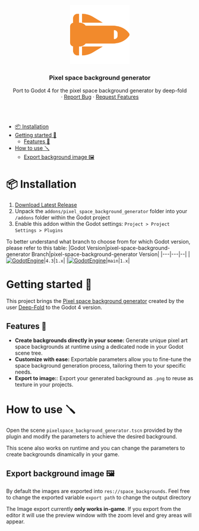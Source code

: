 <div align="center">
	<img src="icon.svg" alt="Logo" width="160" height="160">

<h3 align="center">Pixel space background generator</h3>

  <p align="center">
   Port to Godot 4 for the pixel space background generator by deep-fold
	<br />
	·
	<a href="https://github.com/ninetailsrabbit/pixel-space-background-generator/issues/new?assignees=ninetailsrabbit&labels=%F0%9F%90%9B+bug&projects=&template=bug_report.md&title=">Report Bug</a>
	·
	<a href="https://github.com/ninetailsrabbit/pixel-space-background-generator/issues/new?assignees=ninetailsrabbit&labels=%E2%AD%90+feature&projects=&template=feature_request.md&title=">Request Features</a>
  </p>
</div>

<br>
<br>

- [📦 Installation](#-installation)
- [Getting started 🚀](#getting-started-)
  - [Features 👾](#features-)
- [How to use 🪛](#how-to-use-)
  - [Export background image 🖼️](#export-background-image-️)

# 📦 Installation

1. [Download Latest Release](https://github.com/ninetailsrabbit/pixel-space-background-generator/releases/latest)
2. Unpack the `addons/pixel_space_background_generator` folder into your `/addons` folder within the Godot project
3. Enable this addon within the Godot settings: `Project > Project Settings > Plugins`

To better understand what branch to choose from for which Godot version, please refer to this table:
|Godot Version|pixel-space-background-generator Branch|pixel-space-background-generator Version|
|---|---|--|
|[![GodotEngine](https://img.shields.io/badge/Godot_4.3.x_stable-blue?logo=godotengine&logoColor=white)](https://godotengine.org/)|`4.3`|`1.x`|
|[![GodotEngine](https://img.shields.io/badge/Godot_4.4.x_stable-blue?logo=godotengine&logoColor=white)](https://godotengine.org/)|`main`|`1.x`|

# Getting started 🚀

This project brings the [Pixel space background generator](https://deep-fold.itch.io/space-background-generator) created by the user [Deep-Fold](https://github.com/Deep-Fold) to the Godot 4 version.

## Features 👾

- **Create backgrounds directly in your scene:** Generate unique pixel art space backgrounds at runtime using a dedicated node in your Godot scene tree.
- **Customize with ease:** Exportable parameters allow you to fine-tune the space background generation process, tailoring them to your specific needs.
- **Export to image:**: Export your generated background as `.png` to reuse as texture in your projects.

# How to use 🪛

Open the scene `pixelspace_background_generator.tscn` provided by the plugin and modify the parameters to achieve the desired background.

This scene also works on runtime and you can change the parameters to create backgrounds dinamically in your game.

## Export background image 🖼️

By default the images are exported into `res://space_backgrounds`. Feel free to change the exported variable `export path` to change the output directory

The Image export currently **only works in-game**. If you export from the editor it will use the preview window with the zoom level and grey areas will appear.
